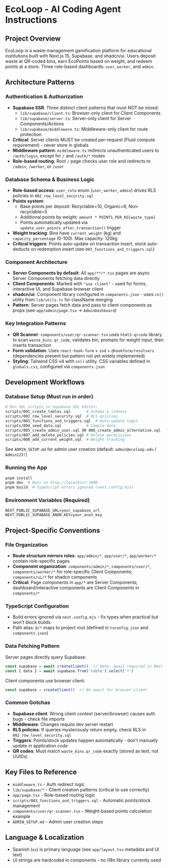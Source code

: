# EcoLoop - AI Coding Agent Instructions

## Project Overview
EcoLoop is a waste management gamification platform for educational institutions built with Next.js 15, Supabase, and shadcn/ui. Users deposit waste at QR-coded bins, earn EcoPoints based on weight, and redeem points at a store. Three role-based dashboards: `user`, `worker`, and `admin`.

## Architecture Patterns

### Authentication & Authorization
- **Supabase SSR**: Three distinct client patterns that must NOT be mixed:
  - `lib/supabase/client.ts`: Browser-only client for Client Components
  - `lib/supabase/server.ts`: Server-only client for Server Components/Actions  
  - `lib/supabase/middleware.ts`: Middleware-only client for route protection
- **Critical**: Server clients MUST be created per-request (Fluid compute requirement) - never store in globals
- **Middleware pattern**: `middleware.ts` redirects unauthenticated users to `/auth/login`, except for `/` and `/auth/*` routes
- **Role-based routing**: Root `/` page checks user role and redirects to `/admin`, `/worker`, or `/user`

### Database Schema & Business Logic
- **Role-based access**: `user_role` enum (`user`, `worker`, `admin`) drives RLS policies in `002_row_level_security.sql`
- **Points system**: 
  - Base points per deposit: Recyclable=10, Organic=8, Non-recyclable=5
  - Additional points by weight: `amount * POINTS_PER_KG[waste_type]`
  - Points automatically updated via `update_user_points_after_transaction()` trigger
- **Weight tracking**: Bins have `current_weight` (kg) and `capacity_percentage` (0-100). Max capacity: 120kg
- **Critical triggers**: Points auto-update on transaction insert, stock auto-deducts on redemption insert (see `003_functions_and_triggers.sql`)

### Component Architecture
- **Server Components by default**: All `app/**/*.tsx` pages are async Server Components fetching data directly
- **Client Components**: Marked with `"use client"` - used for forms, interactive UI, and Supabase browser client
- **shadcn/ui**: Component library configured in `components.json` - uses `cn()` utility from `lib/utils.ts` for className merging
- **Pattern**: Server pages fetch data and pass to client components as props (see `app/admin/page.tsx` → `AdminDashboard`)

### Key Integration Patterns
- **QR Scanner**: `components/user/qr-scanner.tsx` uses `html5-qrcode` library to scan `waste_bins.qr_code`, validates bin, prompts for weight input, then inserts transaction
- **Form validation**: Uses `react-hook-form` + `zod` + `@hookform/resolvers` (dependencies present but pattern not yet widely implemented)
- **Styling**: Tailwind CSS v4 with `cn()` utility. CSS variables defined in `globals.css`, configured via `components.json`

## Development Workflows

### Database Setup (Must run in order)
```bash
# Run SQL scripts in Supabase SQL Editor:
scripts/001_create_tables.sql       # Schema & indexes
scripts/002_row_level_security.sql  # RLS policies  
scripts/003_functions_and_triggers.sql  # Auto-update logic
scripts/004_seed_data.sql           # Sample data
scripts/005_create_admin_user.sql OR 006_create_admin_alternative.sql  # Admin setup
scripts/007_add_delete_policies.sql # Delete permissions
scripts/008_add_current_weight.sql  # Weight tracking
```
See `ADMIN_SETUP.md` for admin user creation (default: `admin@ecoloop.edu` / `Admin123!`)

### Running the App
```bash
pnpm install
pnpm dev  # Runs on http://localhost:3000
pnpm build  # TypeScript errors ignored (next.config.mjs)
```

### Environment Variables (Required)
```
NEXT_PUBLIC_SUPABASE_URL=your_supabase_url
NEXT_PUBLIC_SUPABASE_ANON_KEY=your_anon_key
```

## Project-Specific Conventions

### File Organization
- **Route structure mirrors roles**: `app/admin/*`, `app/user/*`, `app/worker/*` contain role-specific pages
- **Component organization**: `components/admin/*`, `components/user/*`, `components/worker/*` for role-specific Client Components; `components/ui/*` for shadcn components
- **Critical**: Page components in `app/*` are Server Components; dashboard/interactive components are Client Components in `components/*`

### TypeScript Configuration
- Build errors ignored via `next.config.mjs` - fix types when practical but won't block builds
- Path alias: `@/*` maps to project root (defined in `tsconfig.json` and `components.json`)

### Data Fetching Pattern
Server pages directly query Supabase:
```typescript
const supabase = await createClient()  // Note: await required in Next.js 15
const { data } = await supabase.from('table').select('*')
```

Client components use browser client:
```typescript
const supabase = createClient()  // No await for browser client
```

### Common Gotchas
- **Supabase client**: Wrong client context (server/browser) causes auth bugs - check file imports
- **Middleware**: Changes require dev server restart
- **RLS policies**: If queries mysteriously return empty, check RLS in `002_row_level_security.sql`
- **Triggers**: Points/stock updates happen automatically - don't manually update in application code
- **QR codes**: Must match `waste_bins.qr_code` exactly (stored as text, not UUIDs)

## Key Files to Reference
- `middleware.ts` - Auth redirect logic
- `lib/supabase/*` - Client creation patterns (critical to use correctly)
- `app/page.tsx` - Role-based routing logic
- `scripts/003_functions_and_triggers.sql` - Automatic points/stock management
- `components/user/qr-scanner.tsx` - Weight-based points calculation example
- `ADMIN_SETUP.md` - Admin user creation steps

## Language & Localization
- Spanish (`es`) is primary language (see `app/layout.tsx` metadata and UI text)
- UI strings are hardcoded in components - no i18n library currently used
